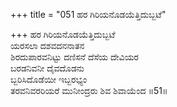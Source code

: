 +++
title = "051 ಹರ ಗಿರಿಯನೊಡಯೆತ್ತಿದುಬ್ಬಟೆ"

+++
ಹರ ಗಿರಿಯನೊಡಯೆತ್ತಿದುಬ್ಬಟೆ  
ಯರಸಲಾ ದಶವದನನಾತನ  
ಶಿರದುಪಾರವನಿಟ್ಟು ದಣಿಸನೆ ದೆಸೆಯ ದೇವಿಯರ  
ಬರಡನಿವನೀ ದೈವದೊಡನು   
ಬ್ಬರಿಸಿದೊಡೆಯೀ ಇಬ್ಬರಭ್ಯಂ  
ತರವನಿವರರಿಯರೆ ಮುನೀಂದ್ರರು ಶಿವ ಶಿವಾಯೆಂದ    ॥51॥